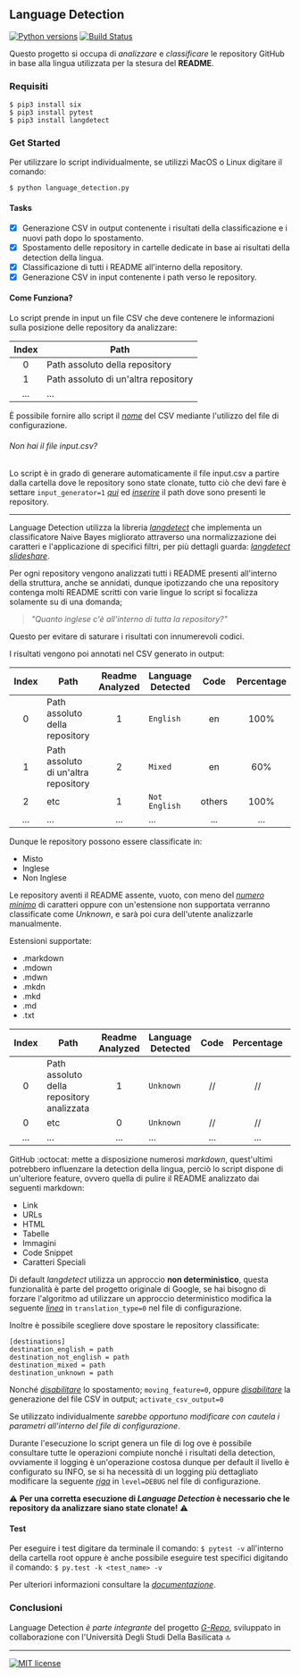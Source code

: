 ## Language Detection

[![Python versions](https://badgen.net/badge/python/3.6,3.7,3.8/blue?icon=pypi&list=|)](https://www.python.org)
[![Build Status](https://travis-ci.com/anasmounsif/Language_Detection.svg?token=7m4zb6JD1gtxhrzEgWkG&branch=master)](https://travis-ci.com/anasmounsif/Language_Detection)

Questo progetto si occupa di *analizzare* e *classificare* le repository GitHub in base alla lingua utilizzata per la stesura del **README**.

### Requisiti
```
$ pip3 install six
$ pip3 install pytest
$ pip3 install langdetect
```

### Get Started
Per utilizzare lo script individualmente, se utilizzi MacOS o Linux digitare il comando:

`$ python language_detection.py`

#### Tasks

- [x] Generazione CSV in output contenente i risultati della classificazione e i nuovi path dopo lo spostamento.
- [x] Spostamento delle repository in cartelle dedicate in base ai risultati della detection della lingua.
- [x] Classificazione di tutti i README all'interno della repository.
- [x] Generazione CSV in input contenente i path verso le repository.

#### Come Funziona?

Lo script prende in input un file CSV che deve contenere le informazioni sulla posizione delle repository da analizzare:

| Index    | Path                                  |
|:--------:|---------------------------------------|
| 0        | Path assoluto della repository        |
| 1        | Path assoluto di un'altra repository  |
| ...      | ...                                   |

È possibile fornire allo script il [*nome*](https://github.com/anasmounsif/Language_Detection/blob/master/config.ini#L16) del CSV mediante l'utilizzo del file di configurazione.

###### Non hai il file input.csv?

Lo script è in grado di generare automaticamente il file input.csv a partire dalla cartella dove le repository sono state clonate, tutto ciò che devi fare è settare `input_generator=1` [*qui*](https://github.com/anasmounsif/Language_Detection/blob/master/config.ini#L20) ed [*inserire*](https://github.com/anasmounsif/Language_Detection/blob/master/config.ini#L21) il path dove sono presenti le repository.

---

Language Detection utilizza la libreria [*langdetect*](https://github.com/Mimino666/langdetect) che implementa un classificatore Naive Bayes migliorato attraverso una normalizzazione dei caratteri e l'applicazione di specifici filtri, per più dettagli guarda: [*langdetect slideshare*](https://www.slideshare.net/shuyo/language-detection-library-for-java).

Per ogni repository vengono analizzati tutti i README presenti all'interno della struttura, anche se annidati, dunque ipotizzando che una repository contenga molti README scritti con varie lingue lo script si focalizza solamente su di una domanda;

> *"Quanto inglese c'è all'interno di tutta la repository?"*

Questo per evitare di saturare i risultati con innumerevoli codici.

I risultati vengono poi annotati nel CSV generato in output:

| Index    | Path                                           | Readme Analyzed | Language Detected | Code   | Percentage | Code   | Percentage |
|:--------:|------------------------------------------------|:---------------:|-------------------|:------:|:----------:|:------:|:----------:|
| 0        |  Path assoluto della repository                |  1              | `English`         | en     | 100%       | //     | //         |
| 1        |  Path assoluto di un'altra repository          |  2              | `Mixed`           | en     | 60%        | others | 40%        |
| 2        |  etc                                           |  1              | `Not English `    | others | 100%       | //     | //         |
| ...      | ...                                            |  ...            | ...               | ...    | ...        | ...    | ...        |

Dunque le repository possono essere classificate in:

* Misto
* Inglese
* Non Inglese

Le repository aventi il README assente, vuoto, con meno del [*numero minimo*](https://github.com/anasmounsif/Language_Detection/blob/master/config.ini#L10) di caratteri oppure con un'estensione non supportata verranno classificate come *Unknown*, e sarà poi cura dell'utente analizzarle manualmente.

Estensioni supportate:
* .markdown
* .mdown
* .mdwn
* .mkdn
* .mkd
* .md
* .txt

| Index    | Path                                           | Readme Analyzed | Language Detected | Code   | Percentage | Code   | Percentage |
|:--------:|------------------------------------------------|:---------------:|-------------------|:------:|:----------:|:------:|:----------:|
| 0        |  Path assoluto della repository analizzata     |  1              | `Unknown`         | //     | //         | //     | //         |
| 0        |  etc                                           |  0              | `Unknown`         | //     | //         | //     | //         |
| ...      | ...                                            | ...             | ...               | ...    | ...        | ...    | ...        |

GitHub :octocat: mette a disposizione numerosi *markdown*, quest'ultimi potrebbero influenzare la detection della lingua, perciò lo script dispone di un'ulteriore feature, ovvero quella di pulire il README analizzato dai seguenti markdown:

* Link
* URLs
* HTML
* Tabelle
* Immagini
* Code Snippet
* Caratteri Speciali

Di default *langdetect* utilizza un approccio **non deterministico**, questa funzionalità è parte del progetto originale di Google, se hai bisogno di forzare l'algoritmo ad utilizzare un approccio deterministico modifica la seguente [*linea*](https://github.com/anasmounsif/Language_Detection/blob/master/config.ini#L8) in `translation_type=0` nel file di configurazione.

Inoltre è possibile scegliere dove spostare le repository classificate:

```
[destinations]
destination_english = path
destination_not_english = path
destination_mixed = path
destination_unknown = path
```

Nonché [*disabilitare*](https://github.com/anasmounsif/Language_Detection/blob/master/config.ini#L6) lo spostamento; `moving_feature=0`, oppure [*disabilitare*](https://github.com/anasmounsif/Language_Detection/blob/master/config.ini#L14) la generazione del file CSV in output; `activate_csv_output=0`

Se utilizzato individualmente _sarebbe opportuno modificare con cautela i parametri all'interno del file di configurazione_.

Durante l'esecuzione lo script genera un file di log ove è possibile consultare tutte le operazioni compiute nonché i risultati della detection, ovviamente il logging è un'operazione costosa dunque per default il livello è configurato su INFO, se si ha necessità di un logging più dettagliato modificare la seguente [*riga*](https://github.com/anasmounsif/Language_Detection/blob/master/log.conf#L23) in `level=DEBUG` nel file di configurazione.

:warning: **Per una corretta esecuzione di *Language Detection* è necessario che le repository da analizzare siano state clonate!** :warning:

#### Test

Per eseguire i test digitare da terminale il comando: `$ pytest -v` all'interno della cartella root oppure è anche possibile eseguire test specifici digitando il comando: `$ py.test -k <test_name> -v`

Per ulteriori informazioni consultare la [*documentazione*](https://docs.pytest.org/en/stable/contents.html).

### Conclusioni

Language Detection *è parte integrante* del progetto [*G-Repo*](https://github.com/MatHeartGaming/G-Repo), sviluppato in collaborazione con l'Università Degli Studi Della Basilicata :top:

---
[![MIT license](https://img.shields.io/badge/License-MIT-red.svg)](https://github.com/anasmounsif/Language_Detection/blob/master/LICENSE)

